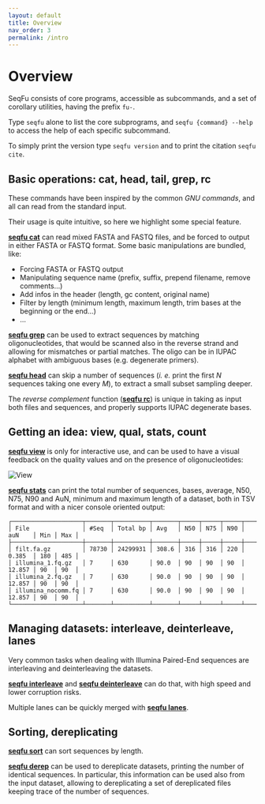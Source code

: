 ```yaml
---
layout: default
title: Overview
nav_order: 3
permalink: /intro
---
```


# Overview

SeqFu consists of core programs, accessible as subcommands, and a set
of corollary utilities, having the prefix `fu-`.

Type `seqfu` alone to list the core subprograms,
and `seqfu {command} --help`
to access the help of each specific subcommand.

To simply print the version type `seqfu version` and to print the
citation `seqfu cite`.

## Basic operations: cat, head, tail, grep, rc

These commands have been inspired by the common *GNU commands*, and all can
read from the standard input.

Their usage is quite intuitive, so here we highlight some special feature.

**[seqfu cat]({{site.baseurl}}/tools/cat.html)** can read mixed FASTA and
FASTQ files, and be forced to output in either FASTA or FASTQ format.
Some basic manipulations are bundled, like:

* Forcing FASTA or FASTQ output
* Manipulating sequence name (prefix, suffix, prepend filename, remove comments...)
* Add infos in the header (length, gc content, original name)
* Filter by length (minimum length, maximum length, trim bases at the beginning or the end...)
* ...

**[seqfu grep]({{site.baseurl}}/tools/grep.html)** can be used to
extract sequences by matching oligonucleotides, that would be scanned
also in the reverse strand and allowing for mismatches or
partial matches.
The oligo can be in IUPAC alphabet with ambiguous bases
(e.g. degenerate primers).

**[seqfu head]({{site.baseurl}}/tools/head.html)** can skip a
number of sequences (_i. e._ print the first _N_ sequences
taking one every _M_), to extract a small subset sampling deeper.

The _reverse complement_ function
(**[seqfu rc]({{site.baseurl}}/tools/rc.html)**)
is unique in taking as input both
files and sequences, and properly supports IUPAC degenerate bases.

## Getting an idea: view, qual, stats, count

**[seqfu view]({{site.baseurl}}/tools/view.html)**
is only for interactive use, and can be used to have a visual
feedback on the quality values and on the presence of oligonucleotides:

![View]({{site.baseurl}}/img/view.png)

**[seqfu stats]({{site.baseurl}}/tools/stats.html)**
can print the total number of sequences, bases, average,
N50, N75, N90 and AuN, minimum and maximum length of a dataset,
both in TSV format and with a nicer console oriented output:

```text
┌────────────────────┬───────┬──────────┬───────┬─────┬─────┬─────┬────────┬─────┬─────┐
│ File               │ #Seq  │ Total bp │ Avg   │ N50 │ N75 │ N90 │ auN    │ Min │ Max │
├────────────────────┼───────┼──────────┼───────┼─────┼─────┼─────┼────────┼─────┼─────┤
│ filt.fa.gz         │ 78730 │ 24299931 │ 308.6 │ 316 │ 316 │ 220 │ 0.385  │ 180 │ 485 │
│ illumina_1.fq.gz   │ 7     │ 630      │ 90.0  │ 90  │ 90  │ 90  │ 12.857 │ 90  │ 90  │
│ illumina_2.fq.gz   │ 7     │ 630      │ 90.0  │ 90  │ 90  │ 90  │ 12.857 │ 90  │ 90  │
│ illumina_nocomm.fq │ 7     │ 630      │ 90.0  │ 90  │ 90  │ 90  │ 12.857 │ 90  │ 90  │
└────────────────────┴───────┴──────────┴───────┴─────┴─────┴─────┴────────┴─────┴─────┘
```

## Managing datasets: interleave, deinterleave, lanes

Very common tasks when dealing with Illumina Paired-End sequences are
interleaving and deinterleaving the datasets.

**[seqfu interleave]({{site.baseurl}}/tools/interleave.html)** and
**[seqfu deinterleave]({{site.baseurl}}/tools/deinterleave.html)**
can do that, with high speed and lower corruption risks.

Multiple lanes can be quickly merged with **[seqfu lanes]({{site.baseurl}}/tools/merge_lanes.html)**.

## Sorting, dereplicating

**[seqfu sort]({{site.baseurl}}/tools/sort.html)** can sort sequences by length.

**[seqfu derep]({{site.baseurl}}/tools/derep.html)** can be used to dereplicate
datasets, printing the number of identical sequences. In particular, this information
can be used also from the input dataset, allowing to dereplicating a
set of dereplicated files keeping trace of the number of sequences.
